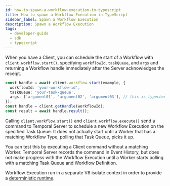 ```yaml
---
id: how-to-spawn-a-workflow-execution-in-typescript
title: How to spawn a Workflow Execution in TypeScript
sidebar_label: Spawn a Workflow Execution
description: Spawn a Workflow Execution
tags:
  - developer-guide
  - sdk
  - typescript
---
```


When you have a Client, you can schedule the start of a Workflow with `client.workflow.start()`, specifying `workflowId`, `taskQueue`, and `args` and returning a Workflow handle immediately after the Server acknowledges the receipt.

```typescript
const handle = await client.workflow.start(example, {
  workflowId: 'your-workflow-id',
  taskQueue: 'your-task-queue',
  args: ['argument01', 'argument02', 'argument03'], // this is typechecked against workflowFn's args
});
const handle = client.getHandle(workflowId);
const result = await handle.result();
```

Calling `client.workflow.start()` and `client.workflow.execute()` send a command to Temporal Server to schedule a new Workflow Execution on the specified Task Queue. It does not actually start until a Worker that has a matching Workflow Type, polling that Task Queue, picks it up.

You can test this by executing a Client command without a matching Worker. Temporal Server records the command in Event History, but does not make progress with the Workflow Execution until a Worker starts polling with a matching Task Queue and Workflow Definition.

Workflow Execution run in a separate V8 isolate context in order to provide a [deterministic runtime](/concepts/what-is-a-workflow-definition#deterministic-constraints).
